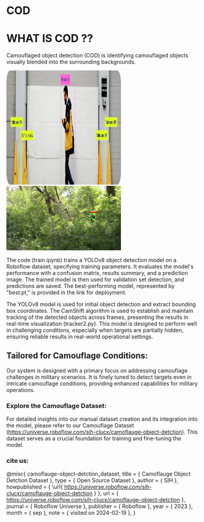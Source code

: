# COD

# WHAT IS COD ?? 

Camouflaged object detection (COD) is identifying camouflaged objects visually blended into the surrounding backgrounds.

<img src="normal_human_detection.png" alt="Image 1" width="300" height="300"/> <img src="frame_14000.png" alt="Image 2" width="300" />

The code (train.ipynb) trains a YOLOv8 object detection model on a Roboflow dataset, specifying training parameters. It evaluates the model's performance with a confusion matrix, results summary, and a prediction image. The trained model is then used for validation set detection, and predictions are saved. The best-performing model, represented by "best.pt," is provided in the link for deployment.

The YOLOv8 model is used for initial object detection and extract bounding box coordinates. The CamShift algorithm is used to establish and maintain tracking of the detected objects across frames, presenting the results in real-time visualization (tracker2.py).  This model is designed to perform well in challenging conditions, especially when targets are partially hidden, ensuring reliable results in real-world operational settings.

## Tailored for Camouflage Conditions:
Our system is designed with a primary focus on addressing camouflage challenges in military scenarios. It is finely tuned to detect targets even in intricate camouflage conditions, providing enhanced capabilities for military operations.

### Explore the Camouflage Dataset:
For detailed insights into our manual dataset creation and its integration into the model, please refer to our Camouflage Dataset (https://universe.roboflow.com/sih-clucx/camoflauge-object-detction). This dataset serves as a crucial foundation for training and fine-tuning the model.

### cite us:
@misc{
                            camoflauge-object-detction_dataset,
                            title = { Camoflauge Object Detction Dataset },
                            type = { Open Source Dataset },
                            author = { SIH },
                            howpublished = { \url{ https://universe.roboflow.com/sih-clucx/camoflauge-object-detction } },
                            url = { https://universe.roboflow.com/sih-clucx/camoflauge-object-detction },
                            journal = { Roboflow Universe },
                            publisher = { Roboflow },
                            year = { 2023 },
                            month = { sep },
                            note = { visited on 2024-02-19 },
                            }
